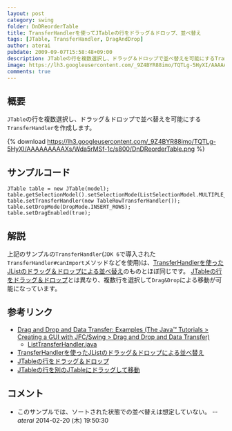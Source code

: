 ```yaml
---
layout: post
category: swing
folder: DnDReorderTable
title: TransferHandlerを使ってJTableの行をドラッグ＆ドロップ、並べ替え
tags: [JTable, TransferHandler, DragAndDrop]
author: aterai
pubdate: 2009-09-07T15:58:48+09:00
description: JTableの行を複数選択し、ドラッグ＆ドロップで並べ替えを可能にするTransferHandlerを作成します。
image: https://lh3.googleusercontent.com/_9Z4BYR88imo/TQTLg-5HyXI/AAAAAAAAAXs/Wda5rMSf-1c/s800/DnDReorderTable.png
comments: true
---
```

## 概要
`JTable`の行を複数選択し、ドラッグ＆ドロップで並べ替えを可能にする`TransferHandler`を作成します。

{% download https://lh3.googleusercontent.com/_9Z4BYR88imo/TQTLg-5HyXI/AAAAAAAAAXs/Wda5rMSf-1c/s800/DnDReorderTable.png %}

## サンプルコード
<pre class="prettyprint"><code>JTable table = new JTable(model);
table.getSelectionModel().setSelectionMode(ListSelectionModel.MULTIPLE_INTERVAL_SELECTION);
table.setTransferHandler(new TableRowTransferHandler());
table.setDropMode(DropMode.INSERT_ROWS);
table.setDragEnabled(true);
</code></pre>

## 解説
上記のサンプルの`TransferHandler`(`JDK 6`で導入された`TransferHandler#canImport`メソッドなどを使用)は、[TransferHandlerを使ったJListのドラッグ＆ドロップによる並べ替え](http://ateraimemo.com/Swing/DnDReorderList.html)のものとほぼ同じです。
[JTableの行をドラッグ＆ドロップ](http://ateraimemo.com/Swing/DnDTable.html)とは異なり、複数行を選択して`Drag&Drop`による移動が可能になっています。

## 参考リンク
- [Drag and Drop and Data Transfer: Examples (The Java™ Tutorials > Creating a GUI with JFC/Swing > Drag and Drop and Data Transfer)](https://docs.oracle.com/javase/tutorial/uiswing/examples/dnd/index.html#BasicDnD)
    - [ListTransferHandler.java](https://docs.oracle.com/javase/tutorial/uiswing/examples/dnd/DropDemoProject/src/dnd/ListTransferHandler.java)
- [TransferHandlerを使ったJListのドラッグ＆ドロップによる並べ替え](http://ateraimemo.com/Swing/DnDReorderList.html)
- [JTableの行をドラッグ＆ドロップ](http://ateraimemo.com/Swing/DnDTable.html)
- [JTableの行を別のJTableにドラッグして移動](http://ateraimemo.com/Swing/DragRowsAnotherTable.html)

<!-- dummy comment line for breaking list -->

## コメント
- このサンプルでは、ソートされた状態での並べ替えは想定していない。 -- *aterai* 2014-02-20 (木) 19:50:30

<!-- dummy comment line for breaking list -->
